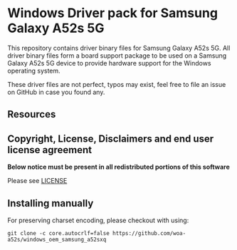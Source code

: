 
# Windows Driver pack for Samsung Galaxy A52s 5G

This repository contains driver binary files for Samsung Galaxy A52s 5G.
All driver binary files form a board support package to be used on a Samsung Galaxy A52s 5G device to provide hardware support for the Windows operating system.

These driver files are not perfect, typos may exist, feel free to file an issue on GitHub in case you found any.

## Resources

## Copyright, License, Disclaimers and end user license agreement

**Below notice must be present in all redistributed portions of this software**

Please see [LICENSE](LICENSE.md)

## Installing manually

For preserving charset encoding, please checkout with using:

```
git clone -c core.autocrlf=false https://github.com/woa-a52s/windows_oem_samsung_a52sxq
```
